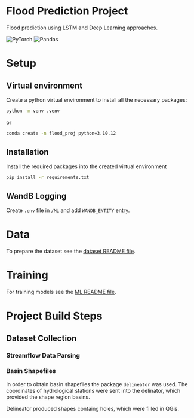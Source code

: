 # Flood Prediction Project

Flood prediction using LSTM and Deep Learning approaches.

![PyTorch](https://img.shields.io/badge/PyTorch-%23EE4C2C.svg?style=for-the-badge&logo=PyTorch&logoColor=white)
![Pandas](https://img.shields.io/badge/pandas-%23150458.svg?style=for-the-badge&logo=pandas&logoColor=white)

# Setup

## Virtual environment

Create a python virtual environment to install all the necessary packages:

```bash
python -m venv .venv
```

or 

```bash
conda create -n flood_proj python=3.10.12
```

## Installation

Install the required packages into the created virtual environment

```bash
pip install -r requirements.txt
```

## WandB Logging

Create `.env` file in `/ML` and add `WANDB_ENTITY` entry.


# Data

To prepare the dataset see the [dataset README file](https://github.com/LuftWaffe99/flood-prediction/tree/main/dataset/README.md).


# Training

For training models see the [ML README file](https://github.com/LuftWaffe99/flood-prediction/tree/main/ML/README.md).


# Project Build Steps

## Dataset Collection

### Streamflow Data Parsing

### Basin Shapefiles

In order to obtain basin shapefiles the package `delineator` was used. The coordinates of hydrological stations were sent into the delinator, which provided the shape region basins.

Delineator produced shapes containg holes, which were filled in QGis.

### 